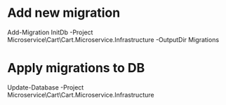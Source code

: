 # Add new migration 
Add-Migration InitDb -Project Microservice\Cart\Cart.Microservice.Infrastructure -OutputDir Migrations

# Apply migrations to DB
Update-Database -Project Microservice\Cart\Cart.Microservice.Infrastructure
